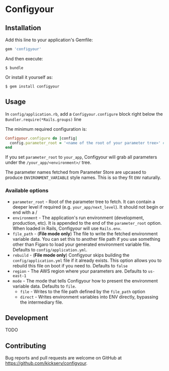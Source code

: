 # Configyour

## Installation

Add this line to your application's Gemfile:

```ruby
gem 'configyour'
```

And then execute:

    $ bundle

Or install it yourself as:

    $ gem install configyour

## Usage

In `config/application.rb`, add a `Configyour.configure` block right below the `Bundler.require(*Rails.groups)` line

The minimum required configuration is:

```ruby
Configyour.configure do |config|
  config.parameter_root = '<name of the root of your parameter tree>' # example, kickserv
end
```

If you set `parameter_root` to `your_app`, Configyour will grab all parameters under the `/your_app/<environment>/` tree.

The parameter names fetched from Parameter Store are upcased to produce `ENVIRONMENT_VARIABLE` style names. This is so they fit `ENV` naturally.

### Available options

* `parameter_root` - Root of the parameter tree to fetch. It can contain a deeper level if required (e.g. `your_app/next_level`). It should not begin or end with a /
* `environment` - The application's run environment (development, production, etc). It is appended to the end of the `parameter_root` option. When loaded in Rails, Configyour will use `Rails.env`.
* `file_path` - (**File mode only**) The file to write the fetched environment variable data. You can set this to another file path if you use something other than Figaro to load your generated environment variable file. Defaults to `config/application.yml`.
* `rebuild` - (**File mode only**) Configyour skips building the `config/application.yml` file if it already exists. This option allows you to rebuild this file on boot if you need to. Defaults to `false`
* `region` - The AWS region where your parameters are. Defaults to `us-east-1`
* `mode` - The mode that tells Configyour how to present the environment variable data. Defaults to `file`.
    * `file` - Writes to the file path defined by the `file_path` option
    * `direct` - Writes environment variables into ENV directly, bypassing the intermediary file.

## Development

TODO

## Contributing

Bug reports and pull requests are welcome on GitHub at https://github.com/kickserv/configyour.

